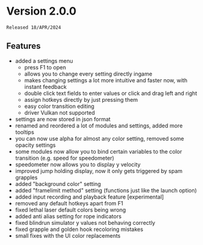 # Version 2.0.0

`Released 18/APR/2024`

## Features

- added a settings menu
  - press F1 to open
  - allows you to change every setting directly ingame
  - makes changing settings a lot more intuitive and faster now, with instant feedback
  - double click text fields to enter values or click and drag left and right
  - assign hotkeys directly by just pressing them
  - easy color transition editing
  - driver Vulkan not supported
- settings are now stored in json format
- renamed and reordered a lot of modules and settings, added more tooltips
- you can now use alpha for almost any color setting, removed some opacity settings
- some modules now allow you to bind certain variables to the color transition (e.g. speed for speedometer)
- speedometer now allows you to display y velocity
- improved jump holding display, now it only gets triggered by spam grapples
- added "background color" setting
- added "framelimit method" setting (functions just like the launch option)
- added input recording and playback feature [experimental]
- removed any default hotkeys apart from F1
- fixed lethal laser default colors being wrong
- added anti alias setting for rope indicators
- fixed blindrun simulator y values not behaving correctly
- fixed grapple and golden hook recoloring mistakes
- small fixes with the UI color replacements
